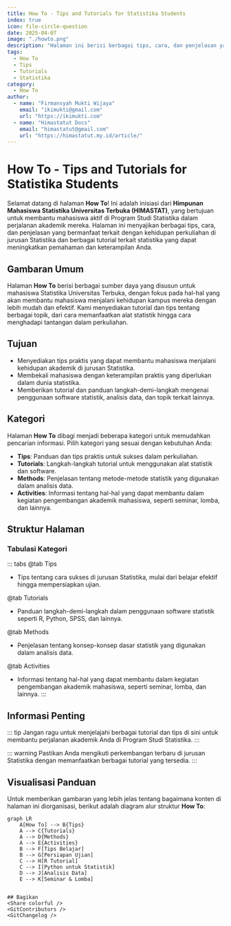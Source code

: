 ```yaml
--- 
title: How To - Tips and Tutorials for Statistika Students
index: true
icon: file-circle-question
date: 2025-04-07
image: "./howto.png"
description: "Halaman ini berisi berbagai tips, cara, dan penjelasan yang bermanfaat terkait dengan kehidupan perkuliahan di jurusan Statistika."
tags:
  - How To
  - Tips
  - Tutorials
  - Statistika
category:
  - How To
author:
  - name: "Firmansyah Mukti Wijaya"
    email: "ikimukti@gmail.com"
    url: "https://ikimukti.com"
  - name: "Himastatut Docs"
    email: "himastatut@gmail.com"
    url: "https://himastatut.my.id/article/"
--- 
```


# How To - Tips and Tutorials for Statistika Students

Selamat datang di halaman **How To**! Ini adalah inisiasi dari **Himpunan Mahasiswa Statistika Universitas Terbuka (HIMASTAT)**, yang bertujuan untuk membantu mahasiswa aktif di Program Studi Statistika dalam perjalanan akademik mereka. Halaman ini menyajikan berbagai tips, cara, dan penjelasan yang bermanfaat terkait dengan kehidupan perkuliahan di jurusan Statistika dan berbagai tutorial terkait statistika yang dapat meningkatkan pemahaman dan keterampilan Anda.

## Gambaran Umum

Halaman **How To** berisi berbagai sumber daya yang disusun untuk mahasiswa Statistika Universitas Terbuka, dengan fokus pada hal-hal yang akan membantu mahasiswa menjalani kehidupan kampus mereka dengan lebih mudah dan efektif. Kami menyediakan tutorial dan tips tentang berbagai topik, dari cara memanfaatkan alat statistik hingga cara menghadapi tantangan dalam perkuliahan.

## Tujuan
- Menyediakan tips praktis yang dapat membantu mahasiswa menjalani kehidupan akademik di jurusan Statistika.
- Membekali mahasiswa dengan keterampilan praktis yang diperlukan dalam dunia statistika.
- Memberikan tutorial dan panduan langkah-demi-langkah mengenai penggunaan software statistik, analisis data, dan topik terkait lainnya.

## Kategori

Halaman **How To** dibagi menjadi beberapa kategori untuk memudahkan pencarian informasi. Pilih kategori yang sesuai dengan kebutuhan Anda:

- **Tips**: Panduan dan tips praktis untuk sukses dalam perkuliahan.
- **Tutorials**: Langkah-langkah tutorial untuk menggunakan alat statistik dan software.
- **Methods**: Penjelasan tentang metode-metode statistik yang digunakan dalam analisis data.
- **Activities**: Informasi tentang hal-hal yang dapat membantu dalam kegiatan pengembangan akademik mahasiswa, seperti seminar, lomba, dan lainnya.

## Struktur Halaman

<Catalog />

### Tabulasi Kategori

::: tabs
@tab Tips
- Tips tentang cara sukses di jurusan Statistika, mulai dari belajar efektif hingga mempersiapkan ujian. 

@tab Tutorials
- Panduan langkah-demi-langkah dalam penggunaan software statistik seperti R, Python, SPSS, dan lainnya.

@tab Methods
- Penjelasan tentang konsep-konsep dasar statistik yang digunakan dalam analisis data.

@tab Activities
- Informasi tentang hal-hal yang dapat membantu dalam kegiatan pengembangan akademik mahasiswa, seperti seminar, lomba, dan lainnya.
:::

## Informasi Penting

::: tip
Jangan ragu untuk menjelajahi berbagai tutorial dan tips di sini untuk membantu perjalanan akademik Anda di Program Studi Statistika.
:::

::: warning
Pastikan Anda mengikuti perkembangan terbaru di jurusan Statistika dengan memanfaatkan berbagai tutorial yang tersedia.
:::

## Visualisasi Panduan

Untuk memberikan gambaran yang lebih jelas tentang bagaimana konten di halaman ini diorganisasi, berikut adalah diagram alur struktur **How To**:

```mermaid
graph LR
    A[How To] --> B{Tips}
    A --> C{Tutorials}
    A --> D{Methods}
    A --> E{Activities}
    B --> F[Tips Belajar]
    B --> G[Persiapan Ujian]
    C --> H[R Tutorial]
    C --> I[Python untuk Statistik]
    D --> J[Analisis Data]
    E --> K[Seminar & Lomba]


## Bagikan
<Share colorful />
<GitContributors />
<GitChangelog />